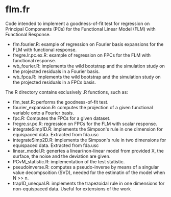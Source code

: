 # flm.fr

Code intended to implement a goodness-of-fit test for regression on Principal Components (PCs) for the Functional Linear Model (FLM) with Functional Response.

- flm.fourier.R: example of regression on Fourier basis expansions for the FLM with functional response.
- fregre.lr.pc.ex.R: example of regression on FPCs for the FLM with functional response.
- wb_fourier.R: implements the wild bootstrap and the simulation study on the projected residuals in a Fourier basis.
- wb_fpca.R: implements the wild bootstrap and the simulation study on the projected residuals in a FPCs basis.

The R directory contains exclusively .R functions, such as:

- flm_test.R: performs the goodness-of-fit test.
- fourier_expansion.R: computes the projection of a given functional variable onto a Fourier basis.
- fpc.R: Computes the FPCs for a given dataset.
- fregre.sr.pc.R: regression on FPCs for the FLM with scalar response.
- integrateSimp1D.R: implements the Simpson's rule in one dimension for equispaced data. Extracted from fda.usc
- integrateSimp2D.R: implements the Simpson's rule in two dimensions for equispaced data. Extracted from fda.usc
- linear_model.R: genertes a linear/non-linear model from provided X, the surface, the noise and the deviation are given.
- PCvM_statistic.R: implementation of the test statistic.
- pseudoinverse.R: computes a pseudo-inverse by means of a singular value decompsoition (SVD), needed for the estimatin of the model when N >> n.
- trap1D_unequal.R: implements the trapezoidal rule in one dimensions for non-equispaced data. Useful for extensions of the work
